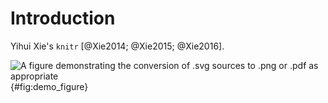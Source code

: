 # Introduction
Yihui Xie's `knitr` [@Xie2014; @Xie2015; @Xie2016].

![A figure demonstrating the conversion of `.svg` sources to `.png` or `.pdf` as appropriate](img/demo_figure.{{X.fmt}}){#fig:demo_figure}

